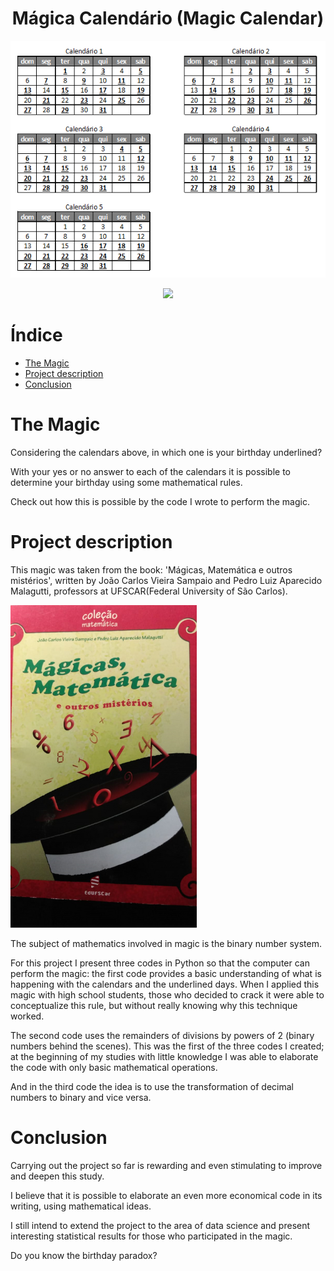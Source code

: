 <h1 align="center"> Mágica Calendário (Magic Calendar) </h1>

![CALENDÁRIO](https://github.com/ViniciusValdivia/Magica-Calendario/blob/main/M%C3%81GICA%20CALEND%C3%81RIO.png)

<p align="center">
<img src="http://img.shields.io/static/v1?label=STATUS&message=FINALIZADO%20(V1)&color=GREEN&style=for-the-badge"/>
</p>

# Índice 

* [The Magic](#The-Magic)
* [Project description](#Project-description)
* [Conclusion](#Conclusion)


# The Magic
Considering the calendars above, in which one is your birthday underlined?

With your yes or no answer to each of the calendars it is possible to determine your birthday using some mathematical rules.

Check out how this is possible by the code I wrote to perform the magic.

# Project description
This magic was taken from the book: 'Mágicas, Matemática e outros mistérios', written by João Carlos Vieira Sampaio and 
Pedro Luiz Aparecido Malagutti, professors at UFSCAR(Federal University of São Carlos).

![CAPA LIVRO](https://github.com/ViniciusValdivia/Magica-Calendario/blob/main/LIVRO%20M%C3%81GICA.png)

The subject of mathematics involved in magic is the binary number system.

For this project I present three codes in Python so that the computer can perform the magic: the first code provides a basic understanding of
what is happening with the calendars and the underlined days. 
When I applied this magic with high school students, those who decided to crack it were able to conceptualize this rule, but 
without really knowing why this technique worked.

The second code uses the remainders of divisions by powers of 2 (binary numbers behind the scenes). This was the first of the three codes I created; 
at the beginning of my studies with little knowledge I was able to elaborate the code with only basic mathematical operations.

And in the third code the idea is to use the transformation of decimal numbers to binary and vice versa.


# Conclusion
Carrying out the project so far is rewarding and even stimulating to improve and deepen this study.

I believe that it is possible to elaborate an even more economical code in its writing, using mathematical ideas.

I still intend to extend the project to the area of ​​data science and present interesting statistical results for those who participated in the magic.

Do you know the birthday paradox?
